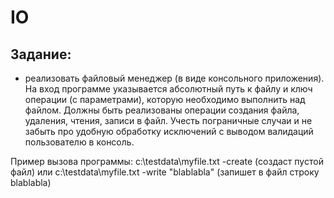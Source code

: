 # IO
## Задание:

- реализовать файловый менеджер (в виде консольного приложения). На вход программе указывается абсолютный путь к файлу и ключ операции (с параметрами), которую необходимо выполнить над файлом. Должны быть реализованы операции создания файла, удаления, чтения, записи в файл. Учесть пограничные случаи и не забыть про удобную обработку исключений с выводом валидаций пользователю в консоль.
 
Пример вызова программы:
c:\\testdata\myfile.txt -create (создаст пустой файл)
или
c:\\testdata\myfile.txt -write "blablabla" (запишет в файл строку blablabla)

